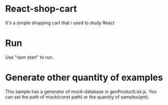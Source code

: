 # React-shop-cart 
It's a simple shopping cart that i used to study React

# Run
Use "npm start" to run.

# Generate other quantity of examples
This sample has a generator of mock-database in genProductList.js. 
You can set the path of mock(const path) or the quantity of samples(qnt).
